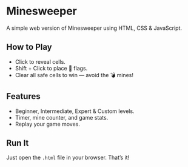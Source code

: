 # Minesweeper 

A simple web version of Minesweeper using HTML, CSS & JavaScript.

## How to Play
- Click to reveal cells.
- Shift + Click to place 🚩 flags.
- Clear all safe cells to win — avoid the 💣 mines!

## Features
- Beginner, Intermediate, Expert & Custom levels.
- Timer, mine counter, and game stats.
- Replay your game moves.

## Run It
Just open the `.html` file in your browser. That’s it!


